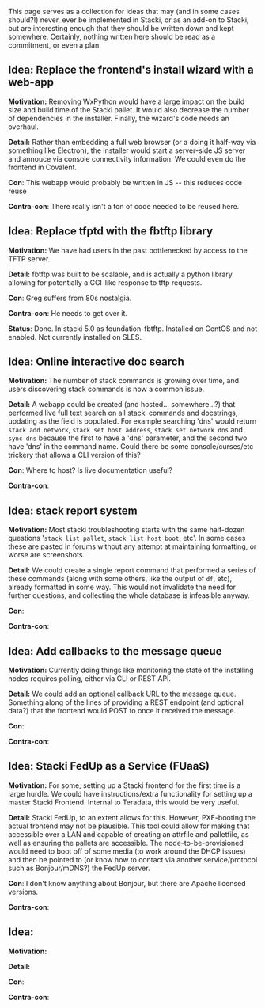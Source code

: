 This page serves as a collection for ideas that may (and in some cases should?!) never, ever be implemented in Stacki, or as an add-on to Stacki, but are interesting enough that they should be written down and kept somewhere.  Certainly, nothing written here should be read as a commitment, or even a plan.


## Idea: Replace the frontend's install wizard with a web-app

__Motivation:__ Removing WxPython would have a large impact on the build size and build time of the Stacki pallet.  It would also decrease the number of dependencies in the installer.  Finally, the wizard's code needs an overhaul.

__Detail:__ Rather than embedding a full web browser (or a doing it half-way via something like Electron), the installer would start a server-side JS server and annouce via console connectivity information.  We could even do the frontend in Covalent.

__Con__: This webapp would probably be written in JS -- this reduces code reuse

__Contra-con__: There really isn't a ton of code needed to be reused here.


## Idea: Replace tfptd with the fbtftp library

__Motivation:__ We have had users in the past bottlenecked by access to the TFTP server.

__Detail:__ fbtftp was built to be scalable, and is actually a python library allowing for potentially a CGI-like response to tftp requests.

__Con__: Greg suffers from 80s nostalgia.

__Contra-con__: He needs to get over it.

__Status__: Done. In stacki 5.0 as foundation-fbtftp. Installed on CentOS and not enabled. Not currently installed on SLES.


## Idea: Online interactive doc search

__Motivation:__ The number of stack commands is growing over time, and users discovering stack commands is now a common issue.

__Detail:__ A webapp could be created (and hosted... somewhere...?) that performed live full text search on all stacki commands and docstrings, updating as the field is populated.  For example searching 'dns' would return `stack add network`, `stack set host address`, `stack set network dns` and `sync dns` because the first to have a 'dns' parameter, and the second two have 'dns' in the command name.  Could there be some console/curses/etc trickery that allows a CLI version of this?

__Con__: Where to host?  Is live documentation useful?

__Contra-con__: 


## Idea: stack report system

__Motivation:__ Most stacki troubleshooting starts with the same half-dozen questions '`stack list pallet`, `stack list host boot`, etc'.  In some cases these are pasted in forums without any attempt at maintaining formatting, or worse are screenshots.

__Detail:__ We could create a single report command that performed a series of these commands (along with some others, like the output of `df`, etc), already formatted in some way.  This would not invalidate the need for further questions, and collecting the whole database is infeasible anyway.

__Con__: 

__Contra-con__: 


## Idea: Add callbacks to the message queue

__Motivation:__ Currently doing things like monitoring the state of the installing nodes requires polling, either via CLI or REST API.

__Detail:__ We could add an optional callback URL to the message queue.  Something along of the lines of providing a REST endpoint (and optional data?) that the frontend would POST to once it received the message.

__Con__: 

__Contra-con__: 


## Idea: Stacki FedUp as a Service (FUaaS)

__Motivation:__ For some, setting up a Stacki frontend for the first time is a large hurdle.  We could have instructions/extra functionality for setting up a master Stacki Frontend.  Internal to Teradata, this would be very useful.

__Detail:__ Stacki FedUp, to an extent allows for this.  However, PXE-booting the actual frontend may not be plausible.  This tool could allow for making that accessible over a LAN and capable of creating an attrfile and palletfile, as well as ensuring the pallets are accessible.  The node-to-be-provisioned would need to boot off of some media (to work around the DHCP issues) and then be pointed to (or know how to contact via another service/protocol such as Bonjour/mDNS?) the FedUp server.

__Con__: I don't know anything about Bonjour, but there are Apache licensed versions.

__Contra-con__: 


## Idea: 

__Motivation:__ 

__Detail:__ 

__Con__: 

__Contra-con__: 
